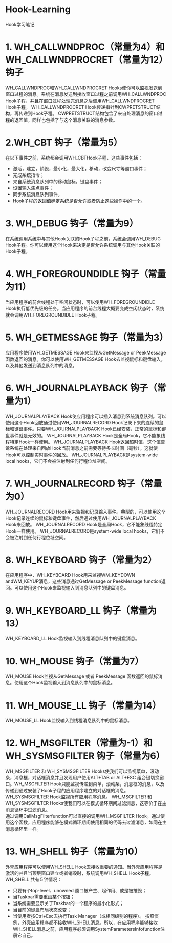 # Hook-Learning
Hook学习笔记
# 1. WH_CALLWNDPROC（常量为4）和WH_CALLWNDPROCRET（常量为12）钩子
WH_CALLWNDPROC和WH_CALLWNDPROCRET Hooks使你可以监视发送到窗口过程的消息。系统在消息发送到接收窗口过程之前调用WH_CALLWNDPROC Hook子程，并且在窗口过程处理完消息之后调用WH_CALLWNDPROCRET Hook子程。
    WH_CALLWNDPROCRET Hook传递指针到CWPRETSTRUCT结构，再传递到Hook子程。
    CWPRETSTRUCT结构包含了来自处理消息的窗口过程的返回值，同样也包括了与这个消息关联的消息参数。

# 2.WH_CBT 钩子（常量为5）
在以下事件之前，系统都会调用WH_CBTHook子程，这些事件包括：
- 激活，建立，销毁，最小化，最大化，移动，改变尺寸等窗口事件；
- 完成系统指令；
- 来自系统消息队列中的移动鼠标，键盘事件；
- 设置输入焦点事件；
- 同步系统消息队列事件。
- Hook子程的返回值确定系统是否允许或者防止这些操作中的一个。

# 3. WH_DEBUG 钩子（常量为9）
在系统调用系统中与其他Hook关联的Hook子程之前，系统会调用WH_DEBUG Hook子程。你可以使用这个Hook来决定是否允许系统调用与其他Hook关联的Hook子程。

# 4. WH_FOREGROUNDIDLE 钩子（常量为11）
当应用程序的前台线程处于空闲状态时，可以使用WH_FOREGROUNDIDLE Hook执行低优先级的任务。当应用程序的前台线程大概要变成空闲状态时，系统就会调用WH_FOREGROUNDIDLE Hook子程。

# 5. WH_GETMESSAGE 钩子（常量为3）
应用程序使用WH_GETMESSAGE Hook来监视从GetMessage or PeekMessage函数返回的消息。你可以使用WH_GETMESSAGE Hook去监视鼠标和键盘输入，以及其他发送到消息队列中的消息。

# 6. WH_JOURNALPLAYBACK 钩子（常量为1）
WH_JOURNALPLAYBACK Hook使应用程序可以插入消息到系统消息队列。可以使用这个Hook回放通过使用WH_JOURNALRECORD Hook记录下来的连续的鼠标和键盘事件。只要WH_JOURNALPLAYBACK Hook已经安装，正常的鼠标和键盘事件就是无效的。
WH_JOURNALPLAYBACK Hook是全局Hook，它不能象线程特定Hook一样使用。
WH_JOURNALPLAYBACK Hook返回超时值，这个值告诉系统在处理来自回放Hook当前消息之前需要等待多长时间（毫秒）。这就使Hook可以控制实时事件的回放。
WH_JOURNALPLAYBACK是system-wide local hooks，它们不会被注射到任何行程位址空间。

# 7. WH_JOURNALRECORD 钩子（常量为0）
WH_JOURNALRECORD Hook用来监视和记录输入事件。典型的，可以使用这个Hook记录连续的鼠标和键盘事件，然后通过使用WH_JOURNALPLAYBACK Hook来回放。
WH_JOURNALRECORD Hook是全局Hook，它不能象线程特定Hook一样使用。
WH_JOURNALRECORD是system-wide local hooks，它们不会被注射到任何行程位址空间。

# 8. WH_KEYBOARD 钩子（常量为2）
在应用程序中，WH_KEYBOARD Hook用来监视WM_KEYDOWN andWM_KEYUP消息，这些消息通过GetMessage or PeekMessage function返回。可以使用这个Hook来监视输入到消息队列中的键盘消息。

# 9. WH_KEYBOARD_LL 钩子（常量为13）
WH_KEYBOARD_LL Hook监视输入到线程消息队列中的键盘消息。

# 10. WH_MOUSE 钩子（常量为7）
WH_MOUSE Hook监视从GetMessage 或者 PeekMessage 函数返回的鼠标消息。使用这个Hook监视输入到消息队列中的鼠标消息。

# 11. WH_MOUSE_LL 钩子（常量为14）
WH_MOUSE_LL Hook监视输入到线程消息队列中的鼠标消息。

# 12. WH_MSGFILTER（常量为-1）和 WH_SYSMSGFILTER 钩子（常量为6）
WH_MSGFILTER 和 WH_SYSMSGFILTER Hooks使我们可以监视菜单，滚动条，消息框，对话框消息并且发现用户使用ALT+TAB or ALT+ESC 组合键切换窗口。WH_MSGFILTER Hook只能监视传递到菜单，滚动条，消息框的消息，以及传递到通过安装了Hook子程的应用程序建立的对话框的消息。WH_SYSMSGFILTER Hook监视所有应用程序消息。
WH_MSGFILTER 和 WH_SYSMSGFILTER Hooks使我们可以在模式循环期间过滤消息，这等价于在主消息循环中过滤消息。  
通过调用CallMsgFilterfunction可以直接的调用WH_MSGFILTER Hook。通过使用这个函数，应用程序能够在模式循环期间使用相同的代码去过滤消息，如同在主消息循环里一样。

# 13. WH_SHELL 钩子（常量为10）
外壳应用程序可以使用WH_SHELL Hook去接收重要的通知。当外壳应用程序是激活的并且当顶层窗口建立或者销毁时，系统调用WH_SHELL Hook子程。
WH_SHELL 共有５钟情况：
- 只要有个top-level、unowned 窗口被产生、起作用、或是被摧毁；
- 当Taskbar需要重画某个按钮；
- 当系统需要显示关于Taskbar的一个程序的最小化形式；
- 当目前的键盘布局状态改变；
- 当使用者按Ctrl+Esc去执行Task Manager（或相同级别的程序）。
按照惯例，外壳应用程序都不接收WH_SHELL消息。所以，在应用程序能够接收WH_SHELL消息之前，应用程序必须调用SystemParametersInfofunction注册它自己。

